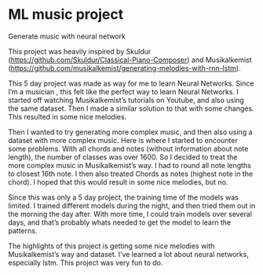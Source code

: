 # ML music project
 Generate music with neural network

This project was heavily inspired by Skuldur  (https://github.com/Skuldur/Classical-Piano-Composer) and Musikalkemist (https://github.com/musikalkemist/generating-melodies-with-rnn-lstm).

This 5 day project was made as way for me to learn Neural Networks. Since I’m a musician , this felt like the perfect way to learn Neural Networks. I started off watching Musikalkemist’s tutorials on Youtube, and also using the same dataset. Then I made a similar solution to that with some changes. This resulted in some nice melodies. 

Then I wanted to try generating more complex music, and then also using a dataset with more complex music. Here is where I started to encounter some problems. With all chords and notes (without information about note length), the number of classes was over 1600. So I decided to treat the more complex music in Musikalkemist’s way. I had to round all note lengths to closest 16th note. I then also treated Chords as notes (highest note in the chord). I hoped that this would result in some nice melodies, but no. 

Since this was only a 5 day project, the training time of the models was limited. I trained different models during the night, and then tried them out in the morning the day after. With more time, I could train models over several days, and that’s probably whats needed to get the model to learn the patterns.

The highlights of this project is getting some nice melodies with Musikalkemist’s way and dataset. I’ve learned a lot about neural networks, especially lstm. This project was very fun to do.
